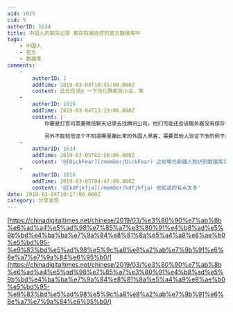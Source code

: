 ```yaml
---
aid: 1025
cid: 5
authorID: 1634
title: 中国人的聊天记录 都存在被监控的官方数据库中
tags:
    - 中国人
    - 官方
    - 数据库
comments:
    -
        authorID: 1
        addTime: 2019-03-04T10:45:00.000Z
        content: 此处应该@ 一下马化腾和张小龙，笑
    -
        authorID: 1616
        addTime: 2019-03-04T13:19:00.000Z
        content: |-
            你要是打官司需要微信聊天记录去找腾讯公司，他们可能还会说服务器没有保存记录。

            另外不能轻信这个不知道哪里蹦出来的外国人黑客，需要其他人验证下他的例子后再进行深入讨论。
    -
        authorID: 1634
        addTime: 2019-03-05T02:58:00.000Z
        content: '@[DickFear](/member/DickFear) 之前曝光新疆人脸识别数据库泄漏的也是他'
    -
        authorID: 1616
        addTime: 2019-03-05T04:47:00.000Z
        content: '@[kdfjkfja](/member/kdfjkfja) 他知道的有点太多'
date: 2019-03-04T10:17:00.000Z
category: 分享发现
---
```


[https://chinadigitaltimes.net/chinese/2019/03/%e3%80%90%e7%ab%8b%e6%ad%a4%e5%ad%98%e7%85%a7%e3%80%91%e4%b8%ad%e5%9b%bd%e4%ba%ba%e7%9a%84%e8%81%8a%e5%a4%a9%e8%ae%b0%e5%bd%95-%e9%83%bd%e5%ad%98%e5%9c%a8%e8%a2%ab%e7%9b%91%e6%8e%a7%e7%9a%84%e6%95%b0/](https://chinadigitaltimes.net/chinese/2019/03/%e3%80%90%e7%ab%8b%e6%ad%a4%e5%ad%98%e7%85%a7%e3%80%91%e4%b8%ad%e5%9b%bd%e4%ba%ba%e7%9a%84%e8%81%8a%e5%a4%a9%e8%ae%b0%e5%bd%95-%e9%83%bd%e5%ad%98%e5%9c%a8%e8%a2%ab%e7%9b%91%e6%8e%a7%e7%9a%84%e6%95%b0/)
